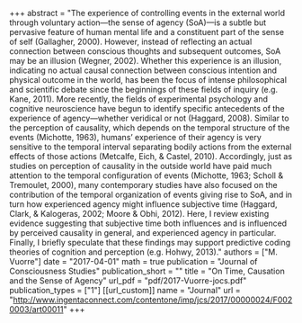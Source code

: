 +++
abstract = "The experience of controlling events in the external world through voluntary action—the sense of agency (SoA)—is a subtle but pervasive feature of human mental life and a constituent part of the sense of self (Gallagher, 2000). However, instead of reflecting an actual connection between conscious thoughts and subsequent outcomes, SoA may be an illusion (Wegner, 2002). Whether this experience is an illusion, indicating no actual causal connection between conscious intention and physical outcome in the world, has been the focus of intense philosophical and scientific debate since the beginnings of these fields of inquiry (e.g. Kane, 2011). More recently, the fields of experimental psychology and cognitive neuroscience have begun to identify specific antecedents of the experience of agency—whether veridical or not (Haggard, 2008). Similar to the perception of causality, which depends on the temporal structure of the events (Michotte, 1963), humans’ experience of their agency is very sensitive to the temporal interval separating bodily actions from the external effects of those actions (Metcalfe, Eich, & Castel, 2010). Accordingly, just as studies on perception of causality in the outside world have paid much attention to the temporal configuration of events (Michotte, 1963; Scholl & Tremoulet, 2000), many contemporary studies have also focused on the contribution of the temporal organization of events giving rise to SoA, and in turn how experienced agency might influence subjective time (Haggard, Clark, & Kalogeras, 2002; Moore & Obhi, 2012). Here, I review existing evidence suggesting that subjective time both influences and is influenced by perceived causality in general, and experienced agency in particular. Finally, I briefly speculate that these findings may support predictive coding theories of cognition and perception (e.g. Hohwy, 2013)."
authors = ["M. Vuorre"]
date = "2017-04-01"
math = true
publication = "Journal of Consciousness Studies"
publication_short = ""
title = "On Time, Causation and the Sense of Agency"
url_pdf = "pdf/2017-Vuorre-jocs.pdf"
publication_types = ["1"]
[[url_custom]]
name = "Journal"
url = "http://www.ingentaconnect.com/contentone/imp/jcs/2017/00000024/F0020003/art00011"
+++

